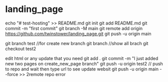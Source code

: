# landing_page

echo "# test-hosting" >> README.md
git init
git add README.md
git commit -m "first commit"
git branch -M main
git remote add origin https://github.com/twinstower/landing_page.git
git push -u origin main 
                
git branch test //for create new branch
git branch //show all brach
git checkout test2

edit html or any update that you need
git add .
git commit -m "I just added new two pages on create_new_page branch"
git push -u origin test2 // push to repo and wait then type url to see update websit
git push -u origin main --force >> 2remote repo error